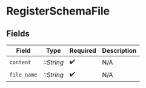 # RegisterSchemaFile


## Fields

| Field              | Type               | Required           | Description        |
| ------------------ | ------------------ | ------------------ | ------------------ |
| `content`          | *::String*         | :heavy_check_mark: | N/A                |
| `file_name`        | *::String*         | :heavy_check_mark: | N/A                |